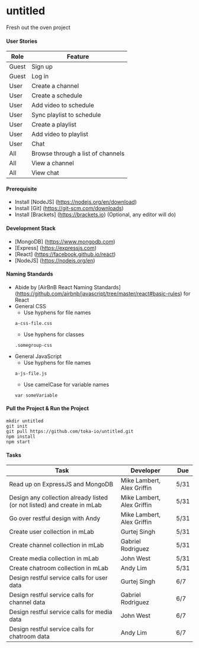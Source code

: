 # untitled
Fresh out the oven project

#### User Stories
| Role  | Feature |
| --- | --- |
| Guest | Sign up |
| Guest | Log in |
| User | Create a channel |
| User | Create a schedule |
| User | Add video to schedule |
| User | Sync playlist to schedule |
| User | Create a playlist |
| User | Add video to playlist |
| User | Chat |
| All | Browse through a list of channels |
| All | View a channel |
| All | View chat |

#### Prerequisite
- Install [NodeJS] (https://nodejs.org/en/download)
- Install [Git] (https://git-scm.com/downloads)
- Install [Brackets] (https://brackets.io) (Optional, any editor will do)

#### Development Stack
- [MongoDB] (https://www.mongodb.com)
- [Express] (https://expressjs.com)
- [React] (https://facebook.github.io/react)
- [NodeJS] (https://nodejs.org/en)

#### Naming Standards
- Abide by [AirBnB React Naming Standards] (https://github.com/airbnb/javascript/tree/master/react#basic-rules) for React
- General CSS
  - Use hyphens for file names
  ```
  a-css-file.css
  ```
  - Use hyphens for classes
  ```
  .somegroup-css
  ```
- General JavaScript
  - Use hyphens for file names
  ```
  a-js-file.js
  ```
  - Use camelCase for variable names
  ```
  var someVariable
  ```
  
#### Pull the Project & Run the Project
```shell
mkdir untitled
git init
git pull https://github.com/toka-io/untitled.git
npm install
npm start
```

#### Tasks
| Task  | Developer | Due |
| --- | --- | --- |
| Read up on ExpressJS and MongoDB | Mike Lambert, Alex Griffin  | 5/31 |
| Design any collection already listed (or not listed) and create in mLab | Mike Lambert, Alex Griffin  | 5/31 |
| Go over restful design with Andy | Mike Lambert, Alex Griffin  | 5/31 |
| Create user collection in mLab  | Gurtej Singh  | 5/31  |
| Create channel collection in mLab  | Gabriel Rodriguez  | 5/31  |
| Create media collection in mLab  | John West  | 5/31  |
| Create chatroom collection in mLab  | Andy Lim | 5/31  |
| Design restful service calls for user data  | Gurtej Singh  | 6/7 |
| Design restful service calls for channel data  | Gabriel Rodriguez  | 6/7 |
| Design restful service calls for media data  | John West  | 6/7 |
| Design restful service calls for chatroom data  | Andy Lim  | 6/7 |
